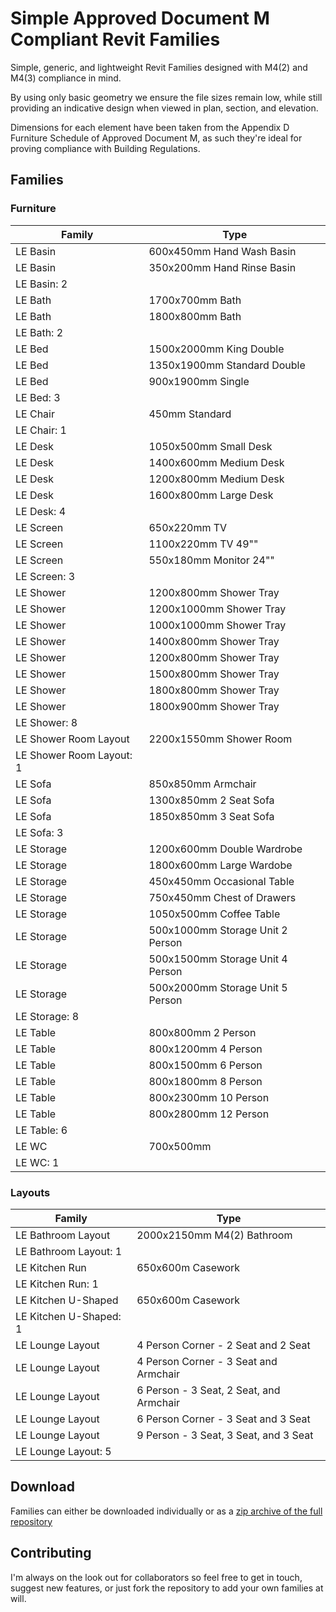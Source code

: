 # Simple Approved Document M Compliant Revit Families

Simple, generic, and lightweight Revit Families designed with M4(2) and M4(3) compliance in mind.

By using only basic geometry we ensure the file sizes remain low, while still providing an indicative design when viewed in plan, section, and elevation.

Dimensions for each element have been taken from the Appendix D Furniture Schedule of Approved Document M, as such they're ideal for proving compliance with Building Regulations.

## Families

### Furniture

| Family | Type |
| --- | --- |
| LE Basin | 600x450mm Hand Wash Basin |
| LE Basin | 350x200mm Hand Rinse Basin |
| LE Basin: 2 |  |
| LE Bath | 1700x700mm Bath |
| LE Bath | 1800x800mm Bath |
| LE Bath: 2 |  |
| LE Bed | 1500x2000mm King Double |
| LE Bed | 1350x1900mm Standard Double |
| LE Bed | 900x1900mm Single |
| LE Bed: 3 |  |
| LE Chair | 450mm Standard |
| LE Chair: 1 |  |
| LE Desk | 1050x500mm Small Desk |
| LE Desk | 1400x600mm Medium Desk |
| LE Desk | 1200x800mm Medium Desk |
| LE Desk | 1600x800mm Large Desk |
| LE Desk: 4 |  |
| LE Screen | 650x220mm TV |
| LE Screen | 1100x220mm TV 49"" |
| LE Screen | 550x180mm Monitor 24"" |
| LE Screen: 3 |  |
| LE Shower | 1200x800mm Shower Tray |
| LE Shower | 1200x1000mm Shower Tray |
| LE Shower | 1000x1000mm Shower Tray |
| LE Shower | 1400x800mm Shower Tray |
| LE Shower | 1200x800mm Shower Tray |
| LE Shower | 1500x800mm Shower Tray |
| LE Shower | 1800x800mm Shower Tray |
| LE Shower | 1800x900mm Shower Tray |
| LE Shower: 8 |  |
| LE Shower Room Layout | 2200x1550mm Shower Room |
| LE Shower Room Layout: 1 |  |
| LE Sofa | 850x850mm Armchair |
| LE Sofa | 1300x850mm 2 Seat Sofa |
| LE Sofa | 1850x850mm 3 Seat Sofa |
| LE Sofa: 3 |  |
| LE Storage | 1200x600mm Double Wardrobe |
| LE Storage | 1800x600mm Large Wardobe |
| LE Storage | 450x450mm Occasional Table |
| LE Storage | 750x450mm Chest of Drawers |
| LE Storage | 1050x500mm Coffee Table |
| LE Storage | 500x1000mm Storage Unit 2 Person |
| LE Storage | 500x1500mm Storage Unit 4 Person |
| LE Storage | 500x2000mm Storage Unit 5 Person |
| LE Storage: 8 |  |
| LE Table | 800x800mm 2 Person |
| LE Table | 800x1200mm 4 Person |
| LE Table | 800x1500mm 6 Person |
| LE Table | 800x1800mm 8 Person |
| LE Table | 800x2300mm 10 Person |
| LE Table | 800x2800mm 12 Person |
| LE Table: 6 |  |
| LE WC | 700x500mm |
| LE WC: 1 |  |


###  Layouts

| Family | Type | 
| --- | --- |
| LE Bathroom Layout | 2000x2150mm M4(2) Bathroom |
| LE Bathroom Layout: 1 |  |
| LE Kitchen Run | 650x600m Casework |
| LE Kitchen Run: 1 |  |
| LE Kitchen U-Shaped | 650x600m Casework |
| LE Kitchen U-Shaped: 1 |  |
| LE Lounge Layout | 4 Person Corner - 2 Seat and 2 Seat |
| LE Lounge Layout | 4 Person Corner - 3 Seat and Armchair |
| LE Lounge Layout | 6 Person - 3 Seat, 2 Seat, and Armchair |
| LE Lounge Layout | 6 Person Corner - 3 Seat and 3 Seat |
| LE Lounge Layout | 9 Person - 3 Seat, 3 Seat, and 3 Seat |
| LE Lounge Layout: 5 |  |

## Download

Families can either be downloaded individually or as a [zip archive of the full repository](https://github.com/StudioLE/RevitFamilies/archive/master.zip)

## Contributing

I'm always on the look out for collaborators so feel free to get in touch, suggest new features, or just fork the repository to add your own families at will.